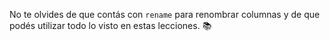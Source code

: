 No te olvides de que contás con `rename` para renombrar columnas y de que podés utilizar todo lo visto en estas lecciones. :books: